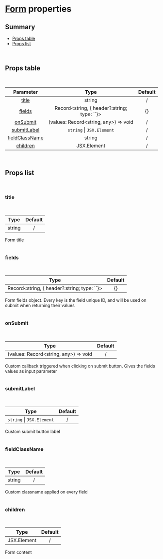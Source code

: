 # [Form](index.md) properties

## Summary

- [Props table](#props-table)
- [Props list](#props-list)

<br>

## Props table

<br>

<!-- prettier-ignore -->
| <div style='text-align:center;margin:auto;'>Parameter</div> | <div style='text-align:center;margin:auto;'>Type</div> | <div style='text-align:center;margin:auto;'>Default</div> |
| ----------------------------------------------------------- | --------------------------------------------------------- | ------------------------------------------------------------- |
| <div style='text-align:center;margin:auto;'>[title](#title)</div> | <div style='text-align:center;margin:auto;'>string</div> | <div style='text-align:center;margin:auto;'>/</div> |
| <div style='text-align:center;margin:auto;'>[fields](#fields)</div> | <div style='text-align:center;margin:auto;'>Record<string, { header?:string; type: ``}></div> | <div style='text-align:center;margin:auto;'>{}</div> |
| <div style='text-align:center;margin:auto;'>[onSubmit](#onsubmit)</div> | <div style='text-align:center;margin:auto;'>(values: Record<string, any>) => void</div> | <div style='text-align:center;margin:auto;'>/</div> |
| <div style='text-align:center;margin:auto;'>[submitLabel](#submitlabel)</div> | <div style='text-align:center;margin:auto;'>`string` &#124; `JSX.Element`</div> | <div style='text-align:center;margin:auto;'>/</div> |
| <div style='text-align:center;margin:auto;'>[fieldClassName](#fieldclassname)</div> | <div style='text-align:center;margin:auto;'>string</div> | <div style='text-align:center;margin:auto;'>/</div> |
| <div style='text-align:center;margin:auto;'>[children](#children)</div> | <div style='text-align:center;margin:auto;'>JSX.Element</div> | <div style='text-align:center;margin:auto;'>/</div> |

<br>

## Props list

<br>

### title

<br>

<!-- prettier-ignore -->
| <div style='text-align:center;margin:auto;'>Type</div> | <div style='text-align:center;margin:auto;'>Default</div> |
| ---------------------------------------------------------- | --------------------------------------------------------- |
| <div style='text-align:center;margin:auto;'>string</div> | <div style='text-align:center;margin:auto;'>/</div> |

Form title<br><br>

### fields

<br>

<!-- prettier-ignore -->
| <div style='text-align:center;margin:auto;'>Type</div> | <div style='text-align:center;margin:auto;'>Default</div> |
| ---------------------------------------------------------- | --------------------------------------------------------- |
| <div style='text-align:center;margin:auto;'>Record<string, { header?:string; type: ``}></div> | <div style='text-align:center;margin:auto;'>{}</div> |

Form fields object. Every key is the field unique ID, and will be used on submit when returning their values<br><br>

### onSubmit

<br>

<!-- prettier-ignore -->
| <div style='text-align:center;margin:auto;'>Type</div> | <div style='text-align:center;margin:auto;'>Default</div> |
| ---------------------------------------------------------- | --------------------------------------------------------- |
| <div style='text-align:center;margin:auto;'>(values: Record<string, any>) => void</div> | <div style='text-align:center;margin:auto;'>/</div> |

Custom callback triggered when clicking on submit button. Gives the fields values as input parameter<br><br>

### submitLabel

<br>

<!-- prettier-ignore -->
| <div style='text-align:center;margin:auto;'>Type</div> | <div style='text-align:center;margin:auto;'>Default</div> |
| ---------------------------------------------------------- | --------------------------------------------------------- |
| <div style='text-align:center;margin:auto;'>`string` &#124; `JSX.Element`</div> | <div style='text-align:center;margin:auto;'>/</div> |

Custom submit button label<br><br>

### fieldClassName

<br>

<!-- prettier-ignore -->
| <div style='text-align:center;margin:auto;'>Type</div> | <div style='text-align:center;margin:auto;'>Default</div> |
| ---------------------------------------------------------- | --------------------------------------------------------- |
| <div style='text-align:center;margin:auto;'>string</div> | <div style='text-align:center;margin:auto;'>/</div> |

Custom classname applied on every field<br><br>

### children

<br>

<!-- prettier-ignore -->
| <div style='text-align:center;margin:auto;'>Type</div> | <div style='text-align:center;margin:auto;'>Default</div> |
| ---------------------------------------------------------- | --------------------------------------------------------- |
| <div style='text-align:center;margin:auto;'>JSX.Element</div> | <div style='text-align:center;margin:auto;'>/</div> |

Form content<br><br>
